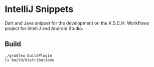 # IntelliJ Snippets

Dart and Java snippet for the development on the K.S.C.H. Workflows project for IntelliJ and Android Studio.

## Build

```
./gradlew buildPlugin
ls build/distributions
```
